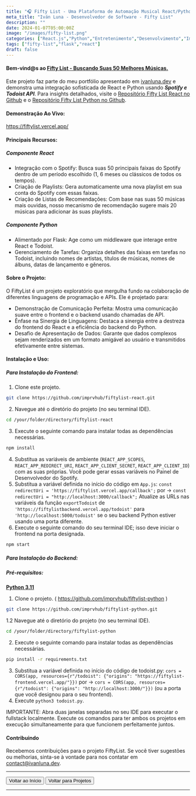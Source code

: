 ```yaml
---
title: "🎧 Fifty List - Uma Plataforma de Automação Musical React/Python."
meta_title: "Iván Luna - Desenvolvedor de Software - Fifty List"
description: ""
date: 2024-01-07T05:00:00Z
image: "/images/fifty-list.png"
categories: ["React.js","Python","Entretenimento","Desenvolvimento","Implantação Vercel"]
tags: ["fifty-list","flask","react"]
draft: false
---
```


#### Bem-vind@s ao [Fifty List - Buscando Suas 50 Melhores Músicas.](https://fiftylist.vercel.app/)

Este projeto faz parte do meu portfólio apresentado em [ivanluna.dev](https://ivanluna.dev) e demonstra uma integração sofisticada de React e Python usando **_Spotify e Todoist API_**. Para insights detalhados, visite o [Repositório Fifty List React no Github](https://github.com/imprvhub/fiftylist-react/) e o [Repositório Fifty List Python no Github](https://github.com/imprvhub/fiftylist-python/).

#### Demonstração Ao Vivo:
https://fiftylist.vercel.app/

#### Principais Recursos:

##### Componente React
- Integração com o Spotify: Busca suas 50 principais faixas do Spotify dentro de um período escolhido (1, 6 meses ou clássicos de todos os tempos).
- Criação de Playlists: Gera automaticamente uma nova playlist em sua conta do Spotify com essas faixas.
- Criação de Listas de Recomendações: Com base nas suas 50 músicas mais ouvidas, nosso mecanismo de recomendação sugere mais 20 músicas para adicionar às suas playlists.

##### Componente Python
- Alimentado por Flask: Age como um middleware que interage entre React e Todoist.
- Gerenciamento de Tarefas: Organiza detalhes das faixas em tarefas no Todoist, incluindo nomes de artistas, títulos de músicas, nomes de álbuns, datas de lançamento e gêneros.

#### Sobre o Projeto:

O FiftyList é um projeto exploratório que mergulha fundo na colaboração de diferentes linguagens de programação e APIs. Ele é projetado para:
- Demonstração de Comunicação Perfeita: Mostra uma comunicação suave entre o frontend e o backend usando chamadas de API.
- Ênfase na Sinergia de Linguagens: Destaca a sinergia entre a destreza do frontend do React e a eficiência do backend do Python.
- Desafio de Apresentação de Dados: Garante que dados complexos sejam renderizados em um formato amigável ao usuário e transmitidos efetivamente entre sistemas.

#### Instalação e Uso:

##### Para Instalação do Frontend:
1. Clone este projeto.
 ```bash
git clone https://github.com/imprvhub/fiftylist-react.git

```
2. Navegue até o diretório do projeto (no seu terminal IDE).
```bash
cd /your/folder/directory/fiftylist-react
```
3. Execute o seguinte comando para instalar todas as dependências necessárias.
```bash
npm install
```
4. Substitua as variáveis de ambiente (`REACT_APP_SCOPES`, `REACT_APP_REDIRECT_URI`, `REACT_APP_CLIENT_SECRET`, `REACT_APP_CLIENT_ID`) com as suas próprias. Você pode gerar essas variáveis no Painel de Desenvolvedor do Spotify.
5. Substitua a variável definida no início do código em `App.js`:
   `const redirectUri = 'https://fiftylist.vercel.app/callback';` por -> `const redirectUri = "http://localhost:3000/callback";`
   Atualize as URLs nas variáveis da função `exportTodoist` de `'https://fiftylistbackend.vercel.app/todoist'` para `'http://localhost:5000/todoist'` se o seu backend Python estiver usando uma porta diferente.
6. Execute o seguinte comando do seu terminal IDE; isso deve iniciar o frontend na porta designada.
```bash
npm start
```

##### Para Instalação do Backend:
##### Pré-requisitos:
[**Python 3.11**](https://www.python.org/downloads/release/python-3110/)

1. Clone o projeto. ( https://github.com/imprvhub/fiftylist-python )
 ```bash
git clone https://github.com/imprvhub/fiftylist-python.git
```

1.2 Navegue até o diretório do projeto (no seu terminal IDE).
```bash
cd /your/folder/directory/fiftylist-python
```
2. Execute o seguinte comando para instalar todas as dependências necessárias.
```bash
pip install -r requirements.txt
```
3. Substitua a variável definida no início do código de todoist.py: `cors = CORS(app, resources={r"/todoist": {"origins": "https://fiftylist-frontend.vercel.app/"}})` por ->  `cors = CORS(app, resources={r"/todoist": {"origins": "http://localhost:3000/"}})` (ou a porta que você designou para o seu frontend).
4. Execute `python3 todoist.py`.
   
IMPORTANTE: Abra duas janelas separadas no seu IDE para executar o fullstack localmente. Execute os comandos para ter ambos os projetos em execução simultaneamente para que funcionem perfeitamente juntos.

#### Contribuindo

Recebemos contribuições para o projeto FiftyList. Se você tiver sugestões ou melhorias, sinta-se à vontade para nos contatar em contact@ivanluna.dev.

---
<div class="flex justify-between">
      <button class="btn btn-primary" onclick="window.location.href='/';">Voltar ao Início</button>
      <button class="btn btn-primary" onclick="window.location.href='/projetos';">Voltar para Projetos</button>     
</div>

---
